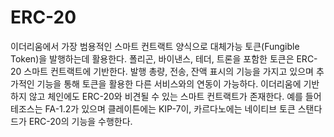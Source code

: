# ERC-20

이더리움에서 가장 범용적인 스마트 컨트랙트 양식으로 대체가능 토큰(Fungible Token)을 발행하는데 활용한다. 폴리곤, 바이낸스, 테더, 트론을 포함한 토큰은 ERC-20 스마트 컨트랙트에 기반한다. 발행 총량, 전송, 잔액 표시의 기능을 가지고 있으며 추가적인 기능을 통해 토큰을 활용한 다른 서비스와의 연동이 가능하다. 이더리움에 기반하지 않고 체인에도 ERC-20와 비견될 수 있는 스마트 컨트랙트가 존재한다. 예를 들어 테조스는 FA-1.2가 있으며 클레이튼에는 KIP-7이, 카르다노에는 네이티브 토큰 스탠다드가 ERC-20의 기능을 수행한다.
